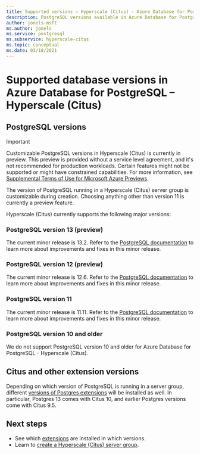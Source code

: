 ```yaml
---
title: Supported versions – Hyperscale (Citus) - Azure Database for PostgreSQL
description: PostgreSQL versions available in Azure Database for PostgreSQL - Hyperscale (Citus)
author: jonels-msft
ms.author: jonels
ms.service: postgresql
ms.subservice: hyperscale-citus
ms.topic: conceptual
ms.date: 03/18/2021
---
```


# Supported database versions in Azure Database for PostgreSQL – Hyperscale (Citus)

## PostgreSQL versions

> [!IMPORTANT]
> Customizable PostgreSQL versions in Hyperscale (Citus) is currently in
> preview.  This preview is provided without a service level agreement, and
> it's not recommended for production workloads. Certain features might not be
> supported or might have constrained capabilities.  For more information, see
> [Supplemental Terms of Use for Microsoft Azure
> Previews](https://azure.microsoft.com/support/legal/preview-supplemental-terms/).

The version of PostgreSQL running in a Hyperscale (Citus) server group is
customizable during creation. Choosing anything other than version 11 is
currently a preview feature.

Hyperscale (Citus) currently supports the following major versions:

### PostgreSQL version 13 (preview)

The current minor release is 13.2. Refer to the [PostgreSQL
documentation](https://www.postgresql.org/docs/13/static/release-13-2.html) to
learn more about improvements and fixes in this minor release.

### PostgreSQL version 12 (preview)

The current minor release is 12.6. Refer to the [PostgreSQL
documentation](https://www.postgresql.org/docs/12/static/release-12-6.html) to
learn more about improvements and fixes in this minor release.

### PostgreSQL version 11

The current minor release is 11.11. Refer to the [PostgreSQL
documentation](https://www.postgresql.org/docs/11/static/release-11-11.html) to
learn more about improvements and fixes in this minor release.

### PostgreSQL version 10 and older

We do not support PostgreSQL version 10 and older for Azure Database for
PostgreSQL - Hyperscale (Citus).

## Citus and other extension versions

Depending on which version of PostgreSQL is running in a server group,
different [versions of Postgres extensions](concepts-hyperscale-extensions.md)
will be installed as well.  In particular, Postgres 13 comes with Citus 10, and
earlier Postgres versions come with Citus 9.5.

## Next steps

* See which [extensions](concepts-hyperscale-extensions.md) are installed in
  which versions.
* Learn to [create a Hyperscale (Citus) server
  group](quickstart-create-hyperscale-portal.md).
